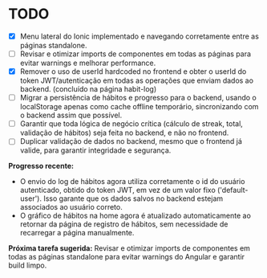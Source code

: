 # TODO

- [x] Menu lateral do Ionic implementado e navegando corretamente entre as páginas standalone.
- [ ] Revisar e otimizar imports de componentes em todas as páginas para evitar warnings e melhorar performance.
- [x] Remover o uso de userId hardcoded no frontend e obter o userId do token JWT/autenticação em todas as operações que enviam dados ao backend. (concluído na página habit-log)
- [ ] Migrar a persistência de hábitos e progresso para o backend, usando o localStorage apenas como cache offline temporário, sincronizando com o backend assim que possível.
- [ ] Garantir que toda lógica de negócio crítica (cálculo de streak, total, validação de hábitos) seja feita no backend, e não no frontend.
- [ ] Duplicar validação de dados no backend, mesmo que o frontend já valide, para garantir integridade e segurança.

**Progresso recente:**
- O envio do log de hábitos agora utiliza corretamente o id do usuário autenticado, obtido do token JWT, em vez de um valor fixo ('default-user'). Isso garante que os dados salvos no backend estejam associados ao usuário correto.
- O gráfico de hábitos na home agora é atualizado automaticamente ao retornar da página de registro de hábitos, sem necessidade de recarregar a página manualmente.

**Próxima tarefa sugerida:**
Revisar e otimizar imports de componentes em todas as páginas standalone para evitar warnings do Angular e garantir build limpo. 